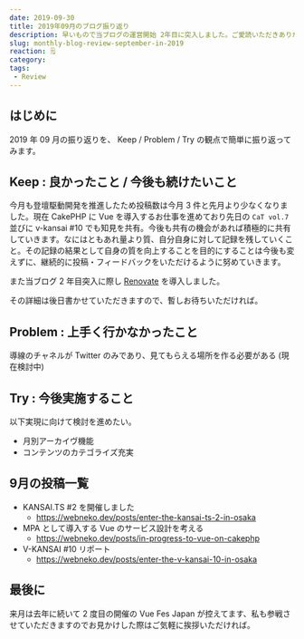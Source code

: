 ```yaml
---
date: 2019-09-30
title: 2019年09月のブログ振り返り
description: 早いもので当ブログの運営開始 2年目に突入しました。ご愛読いただきありがとうございます！
slug: monthly-blog-review-september-in-2019
reaction: 🗒
category: 
tags: 
 - Review
---
```


## はじめに

2019 年 09 月の振り返りを、 Keep / Problem / Try の観点で簡単に振り返ってみます。

## Keep : 良かったこと / 今後も続けたいこと

今月も登壇駆動開発を推進したため投稿数は今月 3 件と先月より少なくなりました。現在 CakePHP に Vue を導入するお仕事を進めており先日の `CaT vol.7` 並びに v-kansai #10 でも知見を共有。今後も共有の機会があれば積極的に共有していきます。なにはともあれ量より質、自分自身に対して記録を残していくこと。その記録の結果として自身の質を向上することを目的にすることは今後も変えずに、継続的に投稿・フィードバックをいただけるように努めていきます。

また当ブログ 2 年目突入に際し [Renovate](https://github.com/apps/renovate) を導入しました。

その詳細は後日書かせていただきますので、暫しお待ちいただければ。

## Problem : 上手く行かなかったこと

導線のチャネルが Twitter のみであり、見てもらえる場所を作る必要がある (現在検討中)

## Try : 今後実施すること

以下実現に向けて検討を進めたい。

- 月別アーカイヴ機能
- コンテンツのカテゴライズ充実

## 9月の投稿一覧

- KANSAI.TS #2 を開催しました
   - https://webneko.dev/posts/enter-the-kansai-ts-2-in-osaka
- MPA として導入する Vue のサービス設計を考える
   - https://webneko.dev/posts/in-progress-to-vue-on-cakephp
- V-KANSAI #10 リポート
   - https://webneko.dev/posts/enter-the-v-kansai-10-in-osaka

## 最後に

来月は去年に続いて 2 度目の開催の Vue Fes Japan が控えてます、私も参戦させていただきますのでお見かけした際はご気軽に挨拶いただければ。
